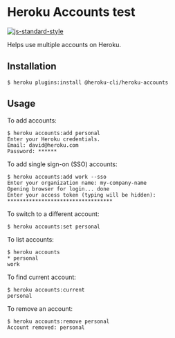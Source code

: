 # Heroku Accounts test

[![js-standard-style](https://cdn.rawgit.com/feross/standard/master/badge.svg)](https://github.com/feross/standard)

Helps use multiple accounts on Heroku.

## Installation

    $ heroku plugins:install @heroku-cli/heroku-accounts

## Usage

To add accounts:

    $ heroku accounts:add personal
    Enter your Heroku credentials.
    Email: david@heroku.com
    Password: ******

To add single sign-on (SSO) accounts:

    $ heroku accounts:add work --sso
    Enter your organization name: my-company-name
    Opening browser for login... done
    Enter your access token (typing will be hidden): **********************************

To switch to a different account:

    $ heroku accounts:set personal

To list accounts:

    $ heroku accounts
    * personal
    work

To find current account:

    $ heroku accounts:current
    personal

To remove an account:

    $ heroku accounts:remove personal
    Account removed: personal
